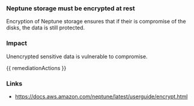 
### Neptune storage must be encrypted at rest

Encryption of Neptune storage ensures that if their is compromise of the disks, the data is still protected.

### Impact
Unencrypted sensitive data is vulnerable to compromise.

<!-- DO NOT CHANGE -->
{{ remediationActions }}

### Links
- https://docs.aws.amazon.com/neptune/latest/userguide/encrypt.html
        